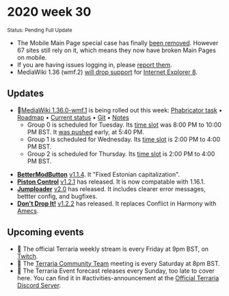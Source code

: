 # 2020 week 30
<sup>Status: Pending Full Update</sup>
 - The Mobile Main Page special case has finally [been removed](https://phabricator.wikimedia.org/T254287). However 67 sites still rely on it, which means they now have broken Main Pages on mobile.
 - If you are having issues logging in, please [report them](https://phabricator.wikimedia.org/T258121).
 - MediaWiki 1.36 (wmf.2) [will drop support](https://phabricator.wikimedia.org/T248061) for [Internet Explorer 8](https://en.wikipedia.org/wiki/Internet_Explorer_8).
<!--
## Releases
 - ❌
-->
## Updates
 - 🔄[MediaWiki 1.36.0-wmf.1](https://www.mediawiki.org/wiki/MediaWiki_1.36/wmf.1) is being rolled out this week: [Phabricator task](https://phabricator.wikimedia.org/T257969) • [Roadmap](https://www.mediawiki.org/wiki/MediaWiki_1.36/Roadmap#1) • [Current status](https://versions.toolforge.org/) • [Git](https://phabricator.wikimedia.org/source/mediawiki/history/wmf%252F1.36.0-wmf.1) • [Notes](https://phabricator.wikimedia.org/project/profile/4480/)
    - Group 0 is scheduled for Tuesday. Its [time slot](https://wikitech.wikimedia.org/wiki/Deployments#deploycal-item-20200721T1900  ) was 8:00 PM to 10:00 PM BST. It [was pushed](https://gerrit.wikimedia.org/r/614913) early, at 5:40 PM.
    - Group 1 is scheduled for Wednesday. Its [time slot](https://wikitech.wikimedia.org/wiki/Deployments#deploycal-item-20200722T1900) is 2:00 PM to 4:00 PM BST.
    - Group 2 is scheduled for Thursday. Its [time slot](https://wikitech.wikimedia.org/wiki/Deployments#deploycal-item-20200723T1300 ) is 2:00 PM to 4:00 PM BST.
<!--
 - [I need a proper template for snapshots]-->
 - [**BetterModButton**](https://github.com/Minenash/Better-Mod-Button) [v1.1.4](https://www.curseforge.com/minecraft/mc-mods/better-mod-button/files/3010910). It "Fixed Estonian capitalization".
 - [**Piston Control**](https://github.com/williambl/piston-control) [v1.2.1](https://www.curseforge.com/minecraft/mc-mods/piston-control/files/3010931) has released. It is now compatable with 1.16.1.
 - [**Jumploader**](https://github.com/comp500/Jumploader) [v2.0](https://www.curseforge.com/minecraft/mc-mods/jumploader/files/3011295) has released. It includes clearer error messages, bettter config, and bugfixes.
 - [**Don't Drop It!**](https://github.com/Leo40Git/DontDropIt) [v1.2.2](https://www.curseforge.com/minecraft/mc-mods/dont-drop-it/files/3011492) has released. It replaces Conflict in Harmony with [Amecs](https://www.curseforge.com/minecraft/mc-mods/amecs).

<!--
## Past events
 - ❌
-->

## Upcoming events

 - 🔄 The official Terraria weekly stream is every Friday at 9pm BST, on [Twitch](https://www.twitch.tv/terrariaofficial).
 - 🔄 The [Terraria Community Team](https://discord.gg/chpcEC2) meeting is every Saturday at 8pm BST.
 - 🔄 The Terraria Event forecast releases every Sunday, too late to cover here. You can find it in #activities-announcement at the [Official Terraria Discord Server](http://discord.gg/terraria).
